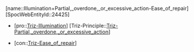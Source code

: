 ﻿---
type: TrizContradiction
aliases:
- Illumination+Partial,_overdone,_or_excessive_action-Ease_of_repair
license: CC BY-SA 4.0
copyright: https://github.com/SpocWeb
IsDeleted: false
IsReadOnly: false
Confidential: public
tags: 
- Triz/Contradiction
---
[name::Illumination+Partial,_overdone,_or_excessive_action-Ease_of_repair]
[SpocWebEntityId::24425]
+ [pro::[Triz-Illumination](tech/Triz/Parameter/Triz-Illumination.md)]
[Triz-Principle::[Triz-Partial,_overdone,_or_excessive_action](tech/Triz/Principle/Triz-Partial,_overdone,_or_excessive_action.md)]
- [con::[Triz-Ease_of_repair](tech/Triz/Parameter/Triz-Ease_of_repair.md)]

